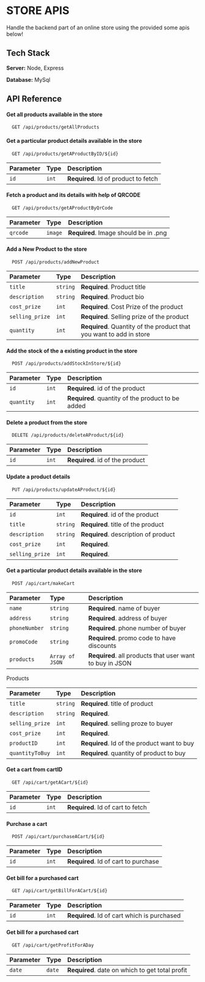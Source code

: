 
# STORE APIS

Handle the backend part of an online store using the provided some apis below!




## Tech Stack


**Server:** Node, Express

**Database:** MySql

## API Reference

#### Get all products available in the store

```http
  GET /api/products/getAllProducts
```

#### Get a particular product details available in the store

```http
  GET /api/products/getAProductByID/${id}
```

| Parameter | Type     | Description                       |
| :-------- | :------- | :-------------------------------- |
| `id`      | `int` | **Required**. Id of product to fetch |


#### Fetch a product and its details with help of QRCODE

```http
  GET /api/products/getAProductByQrCode
```

| Parameter | Type     | Description                |
| :-------- | :------- | :------------------------- |
| `qrcode` | `image` | **Required**. Image should be in .png |


#### Add a New Product to the store

```http
  POST /api/products/addNewProduct
```

| Parameter | Type     | Description                |
| :-------- | :------- | :------------------------- |
| `title` | `string` | **Required**. Product title|
| `description` | `string` | **Required**. Product bio |
| `cost_prize` | `int` | **Required**. Cost Prize of the product |
| `selling_prize` | `int` | **Required**. Selling prize of the product |
| `quantity` | `int` | **Required**. Quantity of the product that you want to add in store |


#### Add the stock of the a existing product in the store


```http
  POST /api/products/addStockInStore/${id}
```

| Parameter | Type     | Description                |
| :-------- | :------- | :------------------------- |
| `id` | `int` | **Required**. id of the product |
| `quantity` | `int` | **Required**. quantity of the product to be added |



#### Delete a product from the store


```http
  DELETE /api/products/deleteAProduct/${id}
```

| Parameter | Type     | Description                |
| :-------- | :------- | :------------------------- |
| `id` | `int` | **Required**. id of the product |


#### Update a product details 


```http
  PUT /api/products/updateAProduct/${id}
```

| Parameter | Type     | Description                |
| :-------- | :------- | :------------------------- |
| `id` | `int` | **Required**. id of the product |
| `title` | `string` | **Required**. title of the product |
| `description` | `string` | **Required**. description of product |
| `cost_prize` | `int` | **Required**.  |
| `selling_prize` | `int` | **Required**.  |


#### Get a particular product details available in the store

```http
  POST /api/cart/makeCart
```

| Parameter | Type     | Description                       |
| :-------- | :------- | :-------------------------------- |
| `name`      | `string` | **Required**. name of buyer |
| `address`      | `string` | **Required**. address of buyer |
| `phoneNumber`      | `string` | **Required**. phone number of buyer |
| `promoCode`      | `string` | **Required**. promo code to have discounts |
| `products`      | `Array of JSON` | **Required**. all products that user want to buy in JSON |

Products 


| Parameter | Type     | Description                       |
| :-------- | :------- | :-------------------------------- |
| `title`      | `string` | **Required**. title of product |
| `description`      | `string` | **Required**.  |
| `selling_prize`      | `int` | **Required**. selling proze to buyer|
| `cost_prize`      | `int` | **Required**. |
| `productID`      | `int` | **Required**. Id of the product want to buy |
| `quantityToBuy`      | `int` | **Required**. quantity of product to buy |



#### Get a cart from cartID

```http
  GET /api/cart/getACart/${id}
```

| Parameter | Type     | Description                       |
| :-------- | :------- | :-------------------------------- |
| `id`      | `int` | **Required**. Id of cart to fetch |



#### Purchase a cart 

```http
  POST /api/cart/purchaseACart/${id}
```

| Parameter | Type     | Description                       |
| :-------- | :------- | :-------------------------------- |
| `id`      | `int` | **Required**. Id of cart to purchase |


#### Get bill for a purchased cart

```http
  GET /api/cart/getBillForACart/${id}
```

| Parameter | Type     | Description                       |
| :-------- | :------- | :-------------------------------- |
| `id`      | `int` | **Required**. Id of cart which is purchased  |


#### Get bill for a purchased cart

```http
  GET /api/cart/getProfitForADay
```

| Parameter | Type     | Description                       |
| :-------- | :------- | :-------------------------------- |
| `date`      | `date` | **Required**. date on which to get total profit |

